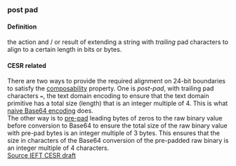 ### post pad

<h4>Definition</h4><p>the action and / or result of extending a string with <em>trailing</em> pad characters to align to a certain length in bits or bytes.</p><h4>CESR related</h4><p>There are two ways to provide the required alignment on 24-bit boundaries to satisfy the <a href="composability">composability</a> property. One is <em>post-pad</em>, with trailing pad characters <code>=</code>, the text domain encoding to ensure that the text domain primitive has a total size (length) that is an integer multiple of 4. This is what <a href="naive-conversion">naive Base64 encoding</a> does.<br>The other way is to <a href="pre-pad">pre-pad</a> leading bytes of zeros to the raw binary value before conversion to Base64 to ensure the total size of the raw binary value with pre-pad bytes is an integer multiple of 3 bytes. This ensures that the size in characters of the Base64 conversion of the pre-padded raw binary is an integer multiple of 4 characters.<br><a href="https://github.com/WebOfTrust/ietf-cesr/blob/main/draft-ssmith-cesr.md#code-characters-and-lead-bytes">Source IEFT CESR draft</a></p>